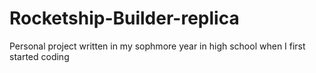 # Rocketship-Builder-replica
Personal project written in my sophmore year in high school when I first started coding
